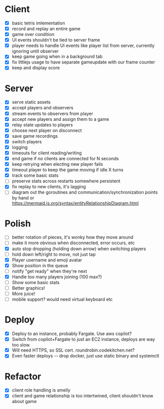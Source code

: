 # Client
- [x] basic tetris imlementation
- [x] record and replay an entire game
- [x] game over condition
- [x] UI events shouldn't be tied to server frame
- [x] player needs to handle UI events like player list from server, currently ignoring until observer
- [x] keep game going when in a background tab
- [x] fix littlejs usage to have separate gameupdate with our frame counter
- [x] keep and display score

# Server
- [x] serve static assets
- [x] accept players and observers
- [x] stream events to observers from player
- [x] accept new players and assign them to a game
- [x] relay state updates to players
- [x] choose next player on disconnect
- [x] save game recordings
- [x] switch players
- [x] logging
- [x] timeouts for client reading/writing
- [x] end game if no clients are connected for N seconds
- [x] keep retrying when electing new player fails
- [x] timeout player to keep the game moving if idle X turns
- [x] track some basic stats
- [ ] preserve stats across restarts somewhere persistent
- [x] fix replay to new clients, it's lagging
- [ ] diagram out the goroutines and communication/synchronization points by hand or https://mermaid.js.org/syntax/entityRelationshipDiagram.html

# Polish
- [ ] better rotation of pieces, it's wonky how they move around
- [ ] make it more obvious when disconnected, error occurs, etc
- [x] auto stop dropping (holding down arrow) when switching players
- [ ] hold down left/right to move, not just tap
- [x] Player username and emoji avatar
- [x] Show position in the queue
- [ ] notify "get ready" when they're next
- [x] Handle too many players joining (100 max?)
- [ ] Show some basic stats
- [ ] Better graphics!
- [ ] More juice!
- [ ] mobile support? would need virtual keyboard etc

# Deploy
- [x] Deploy to an instance, probably Fargate. Use aws copilot?
- [x] Switch from copilot+Fargate to just an EC2 instance, deploys are way too slow.
- [x] Will need HTTPS, so SSL cert. roundrobin.codekitchen.net?
- [x] Even faster deploys -- drop docker, just use static binary and systemctl

# Refactor
- [x] client role handling is smelly
- [x] client and game relationship is too intertwined, client shouldn't know about game
